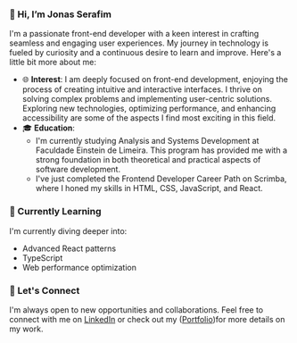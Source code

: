 ### 👋 Hi, I’m Jonas Serafim

I'm a passionate front-end developer with a keen interest in crafting seamless and engaging user experiences. My journey in technology is fueled by curiosity and a continuous desire to learn and improve.
Here's a little bit more about me:

- 🌐 **Interest**: I am deeply focused on front-end development, enjoying the process of creating intuitive and interactive interfaces. I thrive on solving complex problems and implementing user-centric solutions. Exploring new technologies, optimizing performance, and enhancing accessibility are some of the aspects I find most exciting in this field.
- 🎓 **Education**:
  - I'm currently studying Analysis and Systems Development at Faculdade Einstein de Limeira. This program has provided me with a strong foundation in both theoretical and practical aspects of software development.
  - I've just completed the Frontend Developer Career Path on Scrimba, where I honed my skills in HTML, CSS, JavaScript, and React.

### 🌱 Currently Learning

I'm currently diving deeper into:

- Advanced React patterns
- TypeScript
- Web performance optimization

### 💬 Let's Connect

I'm always open to new opportunities and collaborations. Feel free to connect with me on [LinkedIn](https://www.linkedin.com/in/jonas-serafim-86a588281/) or check out my ([Portfolio](https://jonasfrontdev.netlify.app/))for more details on my work.


<!---
Jonserafim7/Jonserafim7 is a ✨ special ✨ repository because its `README.md` (this file) appears on your GitHub profile.
You can click the Preview link to take a look at your changes.
--->
